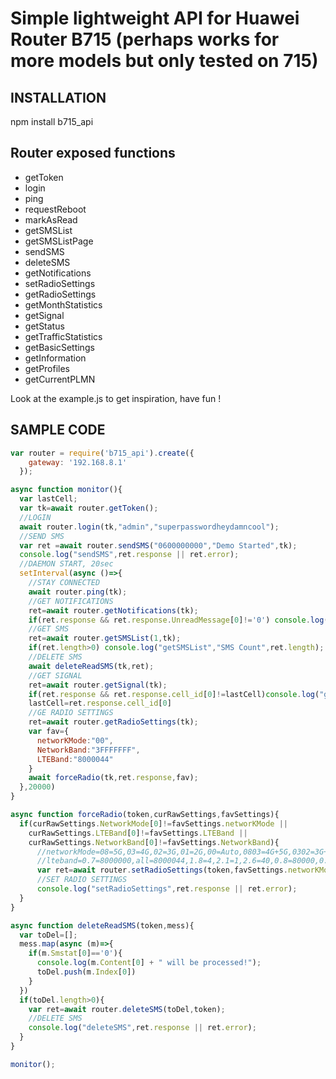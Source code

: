 # Simple lightweight API for Huawei Router B715 (perhaps works for more models but only tested on 715)

## INSTALLATION ##

npm install b715_api

## Router exposed functions ##

  * getToken
  * login
  * ping
  * requestReboot
  * markAsRead
  * getSMSList
  * getSMSListPage
  * sendSMS
  * deleteSMS
  * getNotifications
  * setRadioSettings
  * getRadioSettings
  * getMonthStatistics
  * getSignal
  * getStatus
  * getTrafficStatistics
  * getBasicSettings
  * getInformation
  * getProfiles
  * getCurrentPLMN


Look at the example.js to get inspiration, have fun !

## SAMPLE CODE ##

```javascript
var router = require('b715_api').create({
    gateway: '192.168.8.1'
  });

async function monitor(){
  var lastCell;
  var tk=await router.getToken();
  //LOGIN
  await router.login(tk,"admin","superpasswordheydamncool");
  //SEND SMS
  var ret =await router.sendSMS("0600000000","Demo Started",tk);
  console.log("sendSMS",ret.response || ret.error);
  //DAEMON START, 20sec
  setInterval(async ()=>{
    //STAY CONNECTED  
    await router.ping(tk);
    //GET NOTIFICATIONS
    ret=await router.getNotifications(tk);
    if(ret.response && ret.response.UnreadMessage[0]!='0') console.log("getNotifications",ret.response || ret.error);
    //GET SMS
    ret=await router.getSMSList(1,tk);
    if(ret.length>0) console.log("getSMSList","SMS Count",ret.length);
    //DELETE SMS
    await deleteReadSMS(tk,ret);
    //GET SIGNAL
    ret=await router.getSignal(tk);
    if(ret.response && ret.response.cell_id[0]!=lastCell)console.log("getSignal: cellID=",ret.response.cell_id[0] || ret.error);
    lastCell=ret.response.cell_id[0]
    //GE RADIO SETTINGS
    ret=await router.getRadioSettings(tk);
    var fav={
      networKMode:"00",
      NetworkBand:"3FFFFFFF",
      LTEBand:"8000044" 
    }
    await forceRadio(tk,ret.response,fav);
  },20000)
}

async function forceRadio(token,curRawSettings,favSettings){
  if(curRawSettings.NetworkMode[0]!=favSettings.networKMode || 
    curRawSettings.LTEBand[0]!=favSettings.LTEBand || 
    curRawSettings.NetworkBand[0]!=favSettings.NetworkBand){
      //networkMode=08=5G,03=4G,02=3G,01=2G,00=Auto,0803=4G+5G,0302=3G+4G
      //lteband=0.7=8000000,all=8000044,1.8=4,2.1=1,2.6=40,0.8=80000,0.9=80
      var ret=await router.setRadioSettings(token,favSettings.networKMode,favSettings.NetworkBand,favSettings.LTEBand);
      //SET RADIO SETTINGS
      console.log("setRadioSettings",ret.response || ret.error);
  }
}

async function deleteReadSMS(token,mess){
  var toDel=[];
  mess.map(async (m)=>{
    if(m.Smstat[0]=='0'){
      console.log(m.Content[0] + " will be processed!");
      toDel.push(m.Index[0])
    }
  })
  if(toDel.length>0){
    var ret=await router.deleteSMS(toDel,token);
    //DELETE SMS
    console.log("deleteSMS",ret.response || ret.error);
  }
}

monitor();
```